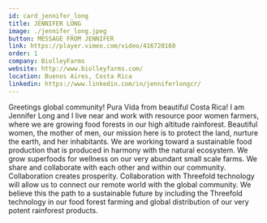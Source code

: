 ```yaml
---
id: card_jennifer_long
title: JENNIFER LONG
image: ./jennifer_long.jpeg
button: MESSAGE FROM JENNIFER
link: https://player.vimeo.com/video/416720160
order: 1
company: BiolleyFarms
website: http://www.biolleyfarms.com/
location: Buenos Aires, Costa Rica
linkedin: https://www.linkedin.com/in/jenniferlongcr/
---
```


Greetings global community! Pura Vida from beautiful Costa Rica! I am Jennifer Long and I live near and work with resource poor women farmers, where we are growing food forests in our high altitude rainforest. Beautiful women, the mother of men, our mission here is to protect the land, nurture the earth, and her inhabitants. We are working toward a sustainable food production that is produced in harmony with the natural ecosystem. We grow superfoods for wellness on our very abundant small scale farms. We share and collaborate with each other and within our community. Collaboration creates prosperity. Collaboration with Threefold technology will allow us to connect our remote world with the global community. We believe this the path to a sustainable future by including the Threefold technology in our food forest farming and global distribution of our very potent rainforest products.
